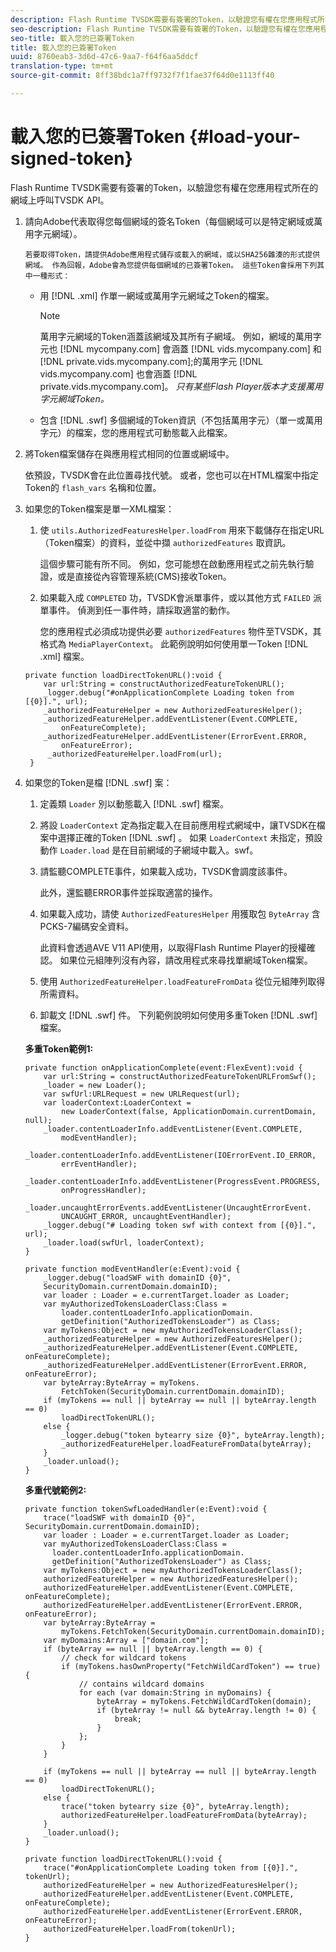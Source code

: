 ```yaml
---
description: Flash Runtime TVSDK需要有簽署的Token，以驗證您有權在您應用程式所在的網域上呼叫TVSDK API。
seo-description: Flash Runtime TVSDK需要有簽署的Token，以驗證您有權在您應用程式所在的網域上呼叫TVSDK API。
seo-title: 載入您的已簽署Token
title: 載入您的已簽署Token
uuid: 8760eab3-3d6d-47c6-9aa7-f64f6aa5ddcf
translation-type: tm+mt
source-git-commit: 8ff38bdc1a7ff9732f7f1fae37f64d0e1113ff40

---
```



# 載入您的已簽署Token {#load-your-signed-token}

Flash Runtime TVSDK需要有簽署的Token，以驗證您有權在您應用程式所在的網域上呼叫TVSDK API。

1. 請向Adobe代表取得您每個網域的簽名Token（每個網域可以是特定網域或萬用字元網域）。

       若要取得Token，請提供Adobe應用程式儲存或載入的網域，或以SHA256雜湊的形式提供網域。 作為回報，Adobe會為您提供每個網域的已簽署Token。 這些Token會採用下列其中一種形式：
   
   * 用 [!DNL .xml] 作單一網域或萬用字元網域之Token的檔案。

      >[!NOTE]
      >
      >萬用字元網域的Token涵蓋該網域及其所有子網域。 例如，網域的萬用字元也 [!DNL mycompany.com] 會涵蓋 [!DNL vids.mycompany.com] 和 [!DNL private.vids.mycompany.com];的萬用字元 [!DNL vids.mycompany.com] 也會涵蓋 [!DNL private.vids.mycompany.com]。 *只有某些Flash Player版本才支援萬用字元網域Token。*

   * 包含 [!DNL .swf] 多個網域的Token資訊（不包括萬用字元）（單一或萬用字元）的檔案，您的應用程式可動態載入此檔案。

1. 將Token檔案儲存在與應用程式相同的位置或網域中。

   依預設，TVSDK會在此位置尋找代號。 或者，您也可以在HTML檔案中指定Token的 `flash_vars` 名稱和位置。
1. 如果您的Token檔案是單一XML檔案：
   1. 使 `utils.AuthorizedFeaturesHelper.loadFrom` 用來下載儲存在指定URL（Token檔案）的資料，並從中擷 `authorizedFeatures` 取資訊。

      這個步驟可能有所不同。 例如，您可能想在啟動應用程式之前先執行驗證，或是直接從內容管理系統(CMS)接收Token。

   1. 如果載入成 `COMPLETED` 功，TVSDK會派單事件，或以其他方式 `FAILED` 派單事件。 偵測到任一事件時，請採取適當的動作。

      您的應用程式必須成功提供必要 `authorizedFeatures` 物件至TVSDK，其格式為 `MediaPlayerContext`。
   此範例說明如何使用單一Token [!DNL .xml] 檔案。

   ```
   private function loadDirectTokenURL():void { 
       var url:String = constructAuthorizedFeatureTokenURL(); 
       _logger.debug("#onApplicationComplete Loading token from [{0}].", url); 
       _authorizedFeatureHelper = new AuthorizedFeaturesHelper(); 
       _authorizedFeatureHelper.addEventListener(Event.COMPLETE,  
           onFeatureComplete); 
       _authorizedFeatureHelper.addEventListener(ErrorEvent.ERROR,  
           onFeatureError); 
        _authorizedFeatureHelper.loadFrom(url); 
    }
   ```

1. 如果您的Token是檔 [!DNL .swf] 案：
   1. 定義類 `Loader` 別以動態載入 [!DNL .swf] 檔案。
   1. 將設 `LoaderContext` 定為指定載入在目前應用程式網域中，讓TVSDK在檔案中選擇正確的Token [!DNL .swf] 。 如果 `LoaderContext` 未指定，預設動作 `Loader.load` 是在目前網域的子網域中載入。swf。
   1. 請監聽COMPLETE事件，如果載入成功，TVSDK會調度該事件。

      此外，還監聽ERROR事件並採取適當的操作。
   1. 如果載入成功，請使 `AuthorizedFeaturesHelper` 用獲取包 `ByteArray` 含PCKS-7編碼安全資料。

      此資料會透過AVE V11 API使用，以取得Flash Runtime Player的授權確認。 如果位元組陣列沒有內容，請改用程式來尋找單網域Token檔案。
   1. 使用 `AuthorizedFeatureHelper.loadFeatureFromData` 從位元組陣列取得所需資料。
   1. 卸載文 [!DNL .swf] 件。
   下列範例說明如何使用多重Token [!DNL .swf] 檔案。

   **多重Token範例1:**

   ```
   private function onApplicationComplete(event:FlexEvent):void { 
       var url:String = constructAuthorizedFeatureTokenURLFromSwf();   
       _loader = new Loader(); 
       var swfUrl:URLRequest = new URLRequest(url); 
       var loaderContext:LoaderContext =  
           new LoaderContext(false, ApplicationDomain.currentDomain, null); 
       _loader.contentLoaderInfo.addEventListener(Event.COMPLETE,  
           modEventHandler); 
       _loader.contentLoaderInfo.addEventListener(IOErrorEvent.IO_ERROR,  
           errEventHandler); 
       _loader.contentLoaderInfo.addEventListener(ProgressEvent.PROGRESS,  
           onProgressHandler); 
       _loader.uncaughtErrorEvents.addEventListener(UncaughtErrorEvent. 
           UNCAUGHT_ERROR, uncaughtEventHandler); 
       _logger.debug("# Loading token swf with context from [{0}].", url); 
       _loader.load(swfUrl, loaderContext); 
   } 
   
   private function modEventHandler(e:Event):void { 
       _logger.debug("loadSWF with domainID {0}",  
       SecurityDomain.currentDomain.domainID); 
       var loader : Loader = e.currentTarget.loader as Loader; 
       var myAuthorizedTokensLoaderClass:Class =  
           loader.contentLoaderInfo.applicationDomain. 
           getDefinition("AuthorizedTokensLoader") as Class; 
       var myTokens:Object = new myAuthorizedTokensLoaderClass(); 
       _authorizedFeatureHelper = new AuthorizedFeaturesHelper(); 
       _authorizedFeatureHelper.addEventListener(Event.COMPLETE, onFeatureComplete); 
       _authorizedFeatureHelper.addEventListener(ErrorEvent.ERROR, onFeatureError); 
       var byteArray:ByteArray = myTokens. 
           FetchToken(SecurityDomain.currentDomain.domainID); 
       if (myTokens == null || byteArray == null || byteArray.length == 0) 
           loadDirectTokenURL(); 
       else { 
           _logger.debug("token bytearry size {0}", byteArray.length); 
           _authorizedFeatureHelper.loadFeatureFromData(byteArray); 
       } 
       _loader.unload(); 
   } 
   ```

   **多重代號範例2:**

   ```
   private function tokenSwfLoadedHandler(e:Event):void { 
       trace("loadSWF with domainID {0}", SecurityDomain.currentDomain.domainID); 
       var loader : Loader = e.currentTarget.loader as Loader; 
       var myAuthorizedTokensLoaderClass:Class =  
         loader.contentLoaderInfo.applicationDomain. 
         getDefinition("AuthorizedTokensLoader") as Class; 
       var myTokens:Object = new myAuthorizedTokensLoaderClass(); 
       authorizedFeatureHelper = new AuthorizedFeaturesHelper(); 
       authorizedFeatureHelper.addEventListener(Event.COMPLETE, onFeatureComplete); 
       authorizedFeatureHelper.addEventListener(ErrorEvent.ERROR, onFeatureError); 
       var byteArray:ByteArray =  
           myTokens.FetchToken(SecurityDomain.currentDomain.domainID); 
       var myDomains:Array = ["domain.com"]; 
       if (byteArray == null || byteArray.length == 0) { 
           // check for wildcard tokens 
           if (myTokens.hasOwnProperty("FetchWildCardToken") == true) { 
               // contains wildcard domains 
               for each (var domain:String in myDomains) { 
                   byteArray = myTokens.FetchWildCardToken(domain); 
                   if (byteArray != null && byteArray.length != 0) { 
                       break; 
                   } 
               }; 
           } 
       } 
   
       if (myTokens == null || byteArray == null || byteArray.length == 0) 
           loadDirectTokenURL(); 
       else { 
           trace("token bytearry size {0}", byteArray.length); 
           authorizedFeatureHelper.loadFeatureFromData(byteArray); 
       } 
       _loader.unload(); 
   } 
   
   private function loadDirectTokenURL():void { 
       trace("#onApplicationComplete Loading token from [{0}].", tokenUrl); 
       authorizedFeatureHelper = new AuthorizedFeaturesHelper(); 
       authorizedFeatureHelper.addEventListener(Event.COMPLETE, onFeatureComplete); 
       authorizedFeatureHelper.addEventListener(ErrorEvent.ERROR, onFeatureError); 
       authorizedFeatureHelper.loadFrom(tokenUrl); 
   }
   ```

